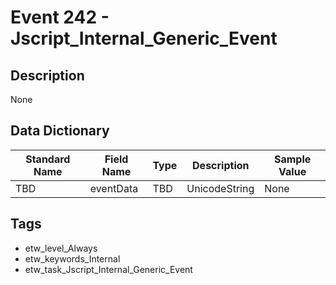 # Event 242 - Jscript_Internal_Generic_Event

## Description
None

## Data Dictionary
|Standard Name|Field Name|Type|Description|Sample Value|
|---|---|---|---|---|
|TBD|eventData|TBD|UnicodeString|None|None|

## Tags
* etw_level_Always
* etw_keywords_Internal
* etw_task_Jscript_Internal_Generic_Event